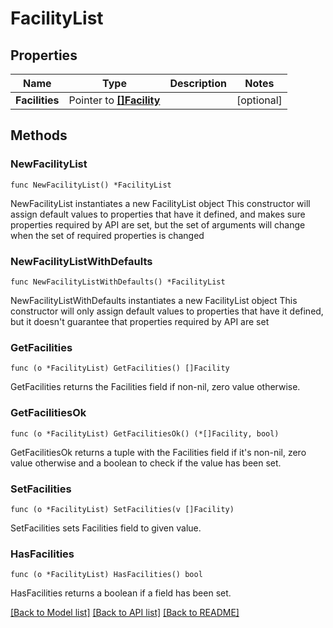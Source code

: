 # FacilityList

## Properties

Name | Type | Description | Notes
------------ | ------------- | ------------- | -------------
**Facilities** | Pointer to [**[]Facility**](Facility.md) |  | [optional] 

## Methods

### NewFacilityList

`func NewFacilityList() *FacilityList`

NewFacilityList instantiates a new FacilityList object
This constructor will assign default values to properties that have it defined,
and makes sure properties required by API are set, but the set of arguments
will change when the set of required properties is changed

### NewFacilityListWithDefaults

`func NewFacilityListWithDefaults() *FacilityList`

NewFacilityListWithDefaults instantiates a new FacilityList object
This constructor will only assign default values to properties that have it defined,
but it doesn't guarantee that properties required by API are set

### GetFacilities

`func (o *FacilityList) GetFacilities() []Facility`

GetFacilities returns the Facilities field if non-nil, zero value otherwise.

### GetFacilitiesOk

`func (o *FacilityList) GetFacilitiesOk() (*[]Facility, bool)`

GetFacilitiesOk returns a tuple with the Facilities field if it's non-nil, zero value otherwise
and a boolean to check if the value has been set.

### SetFacilities

`func (o *FacilityList) SetFacilities(v []Facility)`

SetFacilities sets Facilities field to given value.

### HasFacilities

`func (o *FacilityList) HasFacilities() bool`

HasFacilities returns a boolean if a field has been set.


[[Back to Model list]](../README.md#documentation-for-models) [[Back to API list]](../README.md#documentation-for-api-endpoints) [[Back to README]](../README.md)


